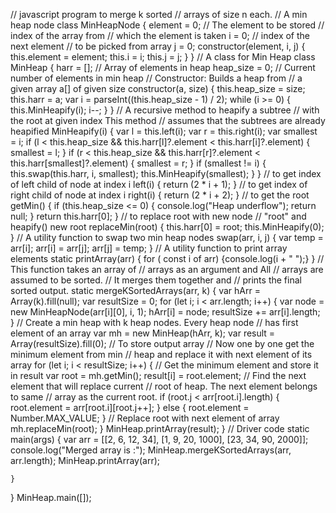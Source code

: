 
// javascript program to merge k sorted
// arrays of size n each.
// A min heap node
class MinHeapNode
{
    element = 0;
    // The element to be stored
    // index of the array from
    // which the element is taken
    i = 0;
    // index of the next element
    // to be picked from array
    j = 0;
    constructor(element, i, j)
    {
        this.element = element;
        this.i = i;
        this.j = j;
    }
}
// A class for Min Heap
class MinHeap
{
    harr = [];
    // Array of elements in heap
    heap_size = 0;
    // Current number of elements in min heap
    // Constructor: Builds a heap from
    // a given array a[] of given size
    constructor(a, size)
    {
        this.heap_size = size;
        this.harr = a;
        var i = parseInt((this.heap_size - 1) / 2);
        while (i >= 0)
        {
            this.MinHeapify(i);
            i--;
        }
    }
    // A recursive method to heapify a subtree
    // with the root at given index This method
    // assumes that the subtrees are already heapified
    MinHeapify(i)
    {
        var l = this.left(i);
        var r = this.right(i);
        var smallest = i;
        if (l < this.heap_size && this.harr[l]?.element < this.harr[i]?.element)
        {
            smallest = l;
        }
        if (r < this.heap_size && this.harr[r]?.element < this.harr[smallest]?.element)
        {
            smallest = r;
        }
        if (smallest != i)
        {
            this.swap(this.harr, i, smallest);
            this.MinHeapify(smallest);
        }
    }
    // to get index of left child of node at index i
    left(i)
    {
        return (2 * i + 1);
    }
    // to get index of right child of node at index i
    right(i)
    {
        return (2 * i + 2);
    }
    // to get the root
    getMin()
    {
        if (this.heap_size <= 0)
        {
            console.log("Heap underflow");
            return null;
        }
        return this.harr[0];
    }
    // to replace root with new node
    // "root" and heapify() new root
    replaceMin(root)
    {
        this.harr[0] = root;
        this.MinHeapify(0);
    }
    // A utility function to swap two min heap nodes
    swap(arr, i, j)
    {
        var temp = arr[i];
        arr[i] = arr[j];
        arr[j] = temp;
    }
    // A utility function to print array elements
    static printArray(arr)
    {
        for ( const  i of arr) {console.log(i + " ");}
    }
    // This function takes an array of
    // arrays as an argument and All
    // arrays are assumed to be sorted.
    // It merges them together and
    // prints the final sorted output.
    static mergeKSortedArrays(arr, k)
    {
        var hArr = Array(k).fill(null);
        var resultSize = 0;
        for (let i; i < arr.length; i++)
        {
            var node = new MinHeapNode(arr[i][0], i, 1);
            hArr[i] = node;
            resultSize += arr[i].length;
        }
        // Create a min heap with k heap nodes. Every heap node
        // has first element of an array
        var mh = new MinHeap(hArr, k);
        var result = Array(resultSize).fill(0);
        // To store output array
        // Now one by one get the minimum element from min
        // heap and replace it with next element of its array
        for (let i; i < resultSize; i++)
        {
            // Get the minimum element and store it in result
            var root = mh.getMin();
            result[i] = root.element;
            // Find the next element that will replace current
            // root of heap. The next element belongs to same
            // array as the current root.
            if (root.j < arr[root.i].length)
            {
                root.element = arr[root.i][root.j++];
            }
            else 
            {
                root.element = Number.MAX_VALUE;
            }
            // Replace root with next element of array
            mh.replaceMin(root);
        }
        MinHeap.printArray(result);
    }
    // Driver code
    static main(args)
    {
        var arr = [[2, 6, 12, 34], [1, 9, 20, 1000], [23, 34, 90, 2000]];
        console.log("Merged array is :");
        MinHeap.mergeKSortedArrays(arr, arr.length);
        MinHeap.printArray(arr);
        
    }
}
MinHeap.main([]);
